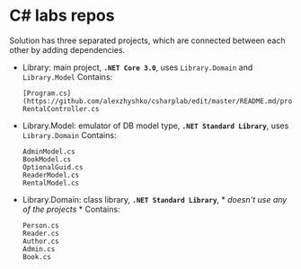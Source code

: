 # C# labs repos
Solution has three separated projects, which are connected between each other by adding dependencies. 
- Library: main project, **`.NET Core 3.0`**, uses `Library.Domain` and `Library.Model`
  Contains: 
  ```
  [Program.cs](https://github.com/alexzhyshko/csharplab/edit/master/README.md/proj/Program.cs)
  RentalController.cs
  ```
- Library.Model: emulator of DB model type, **`.NET Standard Library`**, uses `Library.Domain`
  Contains: 
  ```
  AdminModel.cs
  BookModel.cs
  OptionalGuid.cs
  ReaderModel.cs
  RentalModel.cs
  ```
- Library.Domain: class library, **`.NET Standard Library`**, * *doesn't use any of the projects* *
  Contains: 
  ```
  Person.cs
  Reader.cs
  Author.cs
  Admin.cs
  Book.cs
  ```
